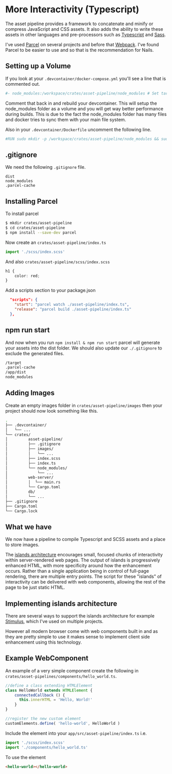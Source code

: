 # More Interactivity (Typescript)

The asset pipeline provides a framework to concatenate and minify or compress JavaScript and CSS assets. It also adds the ability to write these assets in other languages and pre-processors such as [Typescript](https://www.typescriptlang.org/) and [Sass](https://sass-lang.com/).

I've used [Parcel](https://parceljs.org/) on several projects and before that [Webpack](https://webpack.js.org/). I've found Parcel to be easier to use and so that is the recommendation for Nails.

## Setting up a Volume

If you look at your `.devcontainer/docker-compose.yml` you'll see a line that is commented out.

```yml
#- node_modules:/workspace/crates/asset-pipeline/node_modules # Set target as a volume for performance.
```

Comment that back in and rebuild your devcontainer. This will setup the node_modules folder as a volume and you will get way better performance during builds. This is due to the fact the node_modules folder has many files and docker tries to sync them with your main file system.

Also in your `.devcontainer/Dockerfile` uncomment the following line.

```Dockerfile
#RUN sudo mkdir -p /workspace/crates/asset-pipeline/node_modules && sudo chown $USERNAME:$USERNAME /workspace/crates/asset-pipeline/node_modules
```

## .gitignore

We need the following `.gitignore` file.

```.gitignore
dist
node_modules
.parcel-cache
```

## Installing Parcel

To install parcel

```sh
$ mkdir crates/asset-pipeline
$ cd crates/asset-pipeline
$ npm install --save-dev parcel
```

Now create an `crates/asset-pipeline/index.ts`

```typescript
import './scss/index.scss'
```

And also `crates/asset-pipeline/scss/index.scss`

```typescript
h1 {
    color: red;
}
```

Add a scripts section to your package.json

```json
  "scripts": {
    "start": "parcel watch ./asset-pipeline/index.ts",
    "release": "parcel build ./asset-pipeline/index.ts"
  },
```

## npm run start

And now when you run `npm install & npm run start` parcel will generate your assets into the dist folder. We should also update our `./.gitignore` to exclude the generated files.

```sh
/target
.parcel-cache
/app/dist
node_modules
```

## Adding Images

Create an empty images folder in `crates/asset-pipeline/images` then your project should now look something like this.

```sh
.
├── .devcontainer/
│   └── ...
└── crates/
│         asset-pipeline/
│         ├── .gitignore
│         ├── images/
│         │   └── ...
│         ├── index.scss
│         ├── index.ts
│         └── node_modules/
│             └── ...
│         web-server/
│         │  └── main.rs
│         └── Cargo.toml
│         db/
│         └── ...
├── .gitignore
├── Cargo.toml
└── Cargo.lock
```

## What we have

We now have a pipeline to compile Typescript and SCSS assets and a place to store images.

The [islands architecture](https://www.patterns.dev/posts/islands-architecture) encourages small, focused chunks of interactivity within server-rendered web pages. The output of islands is progressively enhanced HTML, with more specificity around how the enhancement occurs. Rather than a single application being in control of full-page rendering, there are multiple entry points. The script for these "islands" of interactivity can be delivered with web components, allowing the rest of the page to be just static HTML.

## Implementing islands architecture

There are several ways to support the islands architecture for example [Stimulus](https://stimulus.hotwired.dev/), which I've used on multiple projects.

However all modern browser come with web components built in and as they are pretty simple to use it makes sense to implement client side enhancement using this technology.

## Example WebComponent

An example of a very simple component create the following in `crates/asset-pipelines/components/hello_world.ts`.

```typescript
//define a class extending HTMLElement
class HelloWorld extends HTMLElement {
    connectedCallback () {
      this.innerHTML = 'Hello, World!'
    }
}

//register the new custom element
customElements.define( 'hello-world', HelloWorld )
```

Include the element into your `app/src/asset-pipeline/index.ts` i.e.

```typescript
import './scss/index.scss'
import './components/hello_world.ts'
```

To use the element

```html
<hello-world></hello-world>
```

